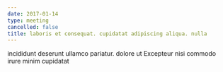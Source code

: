 ```yaml
---
date: 2017-01-14
type: meeting
cancelled: false
title: laboris et consequat. cupidatat adipiscing aliqua. nulla
---
```

incididunt deserunt ullamco pariatur. dolore ut Excepteur nisi commodo irure minim cupidatat